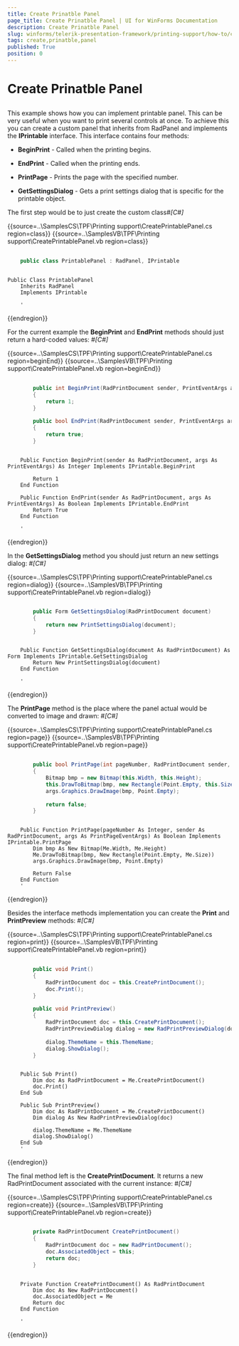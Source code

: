 ```yaml
---
title: Create Prinatble Panel
page_title: Create Prinatble Panel | UI for WinForms Documentation
description: Create Prinatble Panel
slug: winforms/telerik-presentation-framework/printing-support/how-to/create-prinatble-panel
tags: create,prinatble,panel
published: True
position: 0
---
```


# Create Prinatble Panel



## 

This example shows how you can implement printable panel. This can be very useful when you want to print several controls at once.
          To achieve this you can create a custom panel that inherits from RadPanel and implements the __IPrintable__ interface. This
          interface contains four methods:
        

* __BeginPrint__ - Called when the printing begins.
            

* __EndPrint__ - Called when the printing ends.
            

* __PrintPage__ - Prints the page with the specified number.
            

* __GetSettingsDialog__ - Gets a print settings dialog that is specific for the printable object.
            

The first step would be to just create the custom class#_[C#]_

	



{{source=..\SamplesCS\TPF\Printing support\CreatePrintablePanel.cs region=class}} 
{{source=..\SamplesVB\TPF\Printing support\CreatePrintablePanel.vb region=class}} 

````C#
    
    public class PrintablePanel : RadPanel, IPrintable
````
````VB.NET

Public Class PrintablePanel
    Inherits RadPanel
    Implements IPrintable

    '
````

{{endregion}} 




For the current example the __BeginPrint__ and __EndPrint__ methods should just return a hard-coded values:
        #_[C#]_

	



{{source=..\SamplesCS\TPF\Printing support\CreatePrintablePanel.cs region=beginEnd}} 
{{source=..\SamplesVB\TPF\Printing support\CreatePrintablePanel.vb region=beginEnd}} 

````C#
            
        public int BeginPrint(RadPrintDocument sender, PrintEventArgs args)
        {
            return 1;
        }
            
        public bool EndPrint(RadPrintDocument sender, PrintEventArgs args)
        {
            return true;
        }
````
````VB.NET

    Public Function BeginPrint(sender As RadPrintDocument, args As PrintEventArgs) As Integer Implements IPrintable.BeginPrint

        Return 1
    End Function

    Public Function EndPrint(sender As RadPrintDocument, args As PrintEventArgs) As Boolean Implements IPrintable.EndPrint
        Return True
    End Function

    '
````

{{endregion}} 




In the __GetSettingsDialog__ method you should just return an new settings dialog:
        #_[C#]_

	



{{source=..\SamplesCS\TPF\Printing support\CreatePrintablePanel.cs region=dialog}} 
{{source=..\SamplesVB\TPF\Printing support\CreatePrintablePanel.vb region=dialog}} 

````C#

        public Form GetSettingsDialog(RadPrintDocument document)
        {
            return new PrintSettingsDialog(document);
        }
````
````VB.NET

    Public Function GetSettingsDialog(document As RadPrintDocument) As Form Implements IPrintable.GetSettingsDialog
        Return New PrintSettingsDialog(document)
    End Function

    '
````

{{endregion}} 




The __PrintPage__ method is the place where the panel actual would be converted to image and drawn:
        #_[C#]_

	



{{source=..\SamplesCS\TPF\Printing support\CreatePrintablePanel.cs region=page}} 
{{source=..\SamplesVB\TPF\Printing support\CreatePrintablePanel.vb region=page}} 

````C#
            
        public bool PrintPage(int pageNumber, RadPrintDocument sender, PrintPageEventArgs args)
        {
            Bitmap bmp = new Bitmap(this.Width, this.Height);
            this.DrawToBitmap(bmp, new Rectangle(Point.Empty, this.Size));
            args.Graphics.DrawImage(bmp, Point.Empty);
        
            return false;
        }
````
````VB.NET

    Public Function PrintPage(pageNumber As Integer, sender As RadPrintDocument, args As PrintPageEventArgs) As Boolean Implements IPrintable.PrintPage
        Dim bmp As New Bitmap(Me.Width, Me.Height)
        Me.DrawToBitmap(bmp, New Rectangle(Point.Empty, Me.Size))
        args.Graphics.DrawImage(bmp, Point.Empty)

        Return False
    End Function
    '
````

{{endregion}} 




Besides the interface methods implementation you can create the __Print__ and __PrintPreview__ methods:
        #_[C#]_

	



{{source=..\SamplesCS\TPF\Printing support\CreatePrintablePanel.cs region=print}} 
{{source=..\SamplesVB\TPF\Printing support\CreatePrintablePanel.vb region=print}} 

````C#
            
        public void Print()
        {
            RadPrintDocument doc = this.CreatePrintDocument();
            doc.Print();
        }
         
        public void PrintPreview()
        {
            RadPrintDocument doc = this.CreatePrintDocument();
            RadPrintPreviewDialog dialog = new RadPrintPreviewDialog(doc);
        
            dialog.ThemeName = this.ThemeName;
            dialog.ShowDialog();
        }
````
````VB.NET

    Public Sub Print()
        Dim doc As RadPrintDocument = Me.CreatePrintDocument()
        doc.Print()
    End Sub

    Public Sub PrintPreview()
        Dim doc As RadPrintDocument = Me.CreatePrintDocument()
        Dim dialog As New RadPrintPreviewDialog(doc)

        dialog.ThemeName = Me.ThemeName
        dialog.ShowDialog()
    End Sub
    '
````

{{endregion}} 




The final method left is the __CreatePrintDocument__. It returns a new RadPrintDocument associated with the current instance:
        #_[C#]_

	



{{source=..\SamplesCS\TPF\Printing support\CreatePrintablePanel.cs region=create}} 
{{source=..\SamplesVB\TPF\Printing support\CreatePrintablePanel.vb region=create}} 

````C#

        private RadPrintDocument CreatePrintDocument()
        {
            RadPrintDocument doc = new RadPrintDocument();
            doc.AssociatedObject = this;
            return doc;
        }
````
````VB.NET

    Private Function CreatePrintDocument() As RadPrintDocument
        Dim doc As New RadPrintDocument()
        doc.AssociatedObject = Me
        Return doc
    End Function

    '
````

{{endregion}} 



